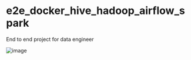 # e2e_docker_hive_hadoop_airflow_spark
End to end project for data engineer


![image](https://github.com/megallanpp/e2e_docker_hive_hadoop_airflow_spark/assets/7917728/49ce084b-1636-4475-807e-e07469e65ec0)

